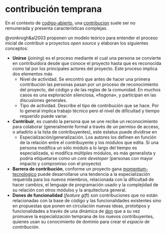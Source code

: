# contribución temprana

En el contexto de [codigo-abierto](codigo-abierto.md), una [contribucion](contribucion.md) suele ser no remunerada y presenta características complejas.

@vonkrogh&al2003 proponen un modelo teórico para entender el proceso inicial de contribuir a proyectos *open source* y elaboran los siguientes conceptos:

* **Unirse** (*joining*) es el proceso mediante el cual una persona se convierte en contribuidora desde que conoce el proyecto hasta que es reconocida como tal por los principales actores del proyecto. Este proceso implica dos elementos más
  * Nivel de actividad. Se encontró que antes de hacer una primera contribución las personas pasan por un proceso de reconocimiento del proyecto, del código y de las reglas de la comunidad. En muchos casos es una exploración silenciosa, «fisgona», y participan en las discusiones generales.
  * Tipo de actividad. Describe el tipo de contribución que se hace. Por lo general implica trabajo técnico pero el nivel de dificultad y tiempo requerido puede variar.
* **Contribuir**, es cuando la persona que se une recibe un reconocimiento para colaborar (generalmente formal a través de un permiso de acceso, o añadirlo a la lista de contribuyentes), este estatus puede dividirse en
  * Especialización/generalización. Los autores los definen en función de la relación entre el contribuyente y los módulos que edita. Si una persona modifica un sólo módulo a lo largo del tiempo es especializada, si modifica múltiples módulos, es más generalista y podría etiquetarse como un *core developer* (personas con mayor impacto y compromiso con el proyecto)
* **Barrera de contribución**, conforme un proyecto gana [momentum-tecnologico](momentum-tecnologico.md) puede desarrollarse una tendencia a la especialización requerida para los nuevos miembros, relacionada con la dificultad de hacer cambios, el lenguaje de programación usado y la complejidad de su relación con otros módulos y la arquitectura general.
* **Dones de funcionalidad** (*feature gift*) son contribuciones que no están relacionadas con la base de código y las funcionalidades existentes sino en propuestas que ponen en circulación nuevas ideas, prototipos y funcionalidades a través de una dinámica de [don](don.md) que a su vez promueve la especialización temprana de los nuevos contribuyentes, quienes usan su conocimiento de dominio para crear el *espacio de contribución*.

